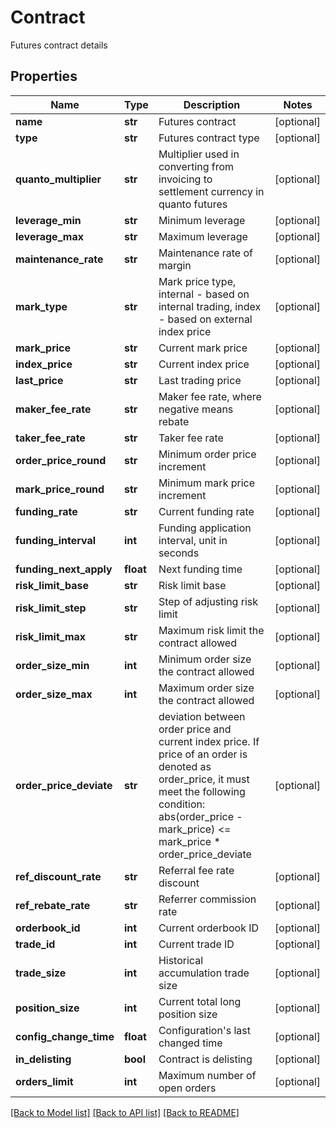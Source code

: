 # Contract

Futures contract details
## Properties
Name | Type | Description | Notes
------------ | ------------- | ------------- | -------------
**name** | **str** | Futures contract | [optional] 
**type** | **str** | Futures contract type | [optional] 
**quanto_multiplier** | **str** | Multiplier used in converting from invoicing to settlement currency in quanto futures | [optional] 
**leverage_min** | **str** | Minimum leverage | [optional] 
**leverage_max** | **str** | Maximum leverage | [optional] 
**maintenance_rate** | **str** | Maintenance rate of margin | [optional] 
**mark_type** | **str** | Mark price type, internal - based on internal trading, index - based on external index price | [optional] 
**mark_price** | **str** | Current mark price | [optional] 
**index_price** | **str** | Current index price | [optional] 
**last_price** | **str** | Last trading price | [optional] 
**maker_fee_rate** | **str** | Maker fee rate, where negative means rebate | [optional] 
**taker_fee_rate** | **str** | Taker fee rate | [optional] 
**order_price_round** | **str** | Minimum order price increment | [optional] 
**mark_price_round** | **str** | Minimum mark price increment | [optional] 
**funding_rate** | **str** | Current funding rate | [optional] 
**funding_interval** | **int** | Funding application interval, unit in seconds | [optional] 
**funding_next_apply** | **float** | Next funding time | [optional] 
**risk_limit_base** | **str** | Risk limit base | [optional] 
**risk_limit_step** | **str** | Step of adjusting risk limit | [optional] 
**risk_limit_max** | **str** | Maximum risk limit the contract allowed | [optional] 
**order_size_min** | **int** | Minimum order size the contract allowed | [optional] 
**order_size_max** | **int** | Maximum order size the contract allowed | [optional] 
**order_price_deviate** | **str** | deviation between order price and current index price. If price of an order is denoted as order_price, it must meet the following condition:      abs(order_price - mark_price) &lt;&#x3D; mark_price * order_price_deviate | [optional] 
**ref_discount_rate** | **str** | Referral fee rate discount | [optional] 
**ref_rebate_rate** | **str** | Referrer commission rate | [optional] 
**orderbook_id** | **int** | Current orderbook ID | [optional] 
**trade_id** | **int** | Current trade ID | [optional] 
**trade_size** | **int** | Historical accumulation trade size | [optional] 
**position_size** | **int** | Current total long position size | [optional] 
**config_change_time** | **float** | Configuration&#39;s last changed time | [optional] 
**in_delisting** | **bool** | Contract is delisting | [optional] 
**orders_limit** | **int** | Maximum number of open orders | [optional] 

[[Back to Model list]](../README.md#documentation-for-models) [[Back to API list]](../README.md#documentation-for-api-endpoints) [[Back to README]](../README.md)


